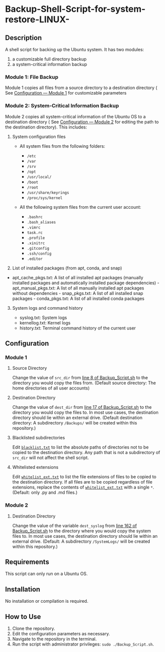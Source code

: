 # Backup-Shell-Script-for-system-restore-LINUX-

## Description

A shell script for backing up the Ubuntu system. It has two modules:
1. a customizable full directory backup
2. a system-critical information backup


### Module 1: File Backup
Module 1 copies all files from a source directory to a destination directory ( See [Configuration — Module 1](#module-1) for customizable parameters

### Module 2: System-Critical Information Backup

Module 2 copies all system-critical information of the Ubuntu OS to a destination directory ( See [Configuration — Module 2](#module-2) for editing the path to the destination directory). This includes: 

1. System configuration files

     - All system files from the following folders:
     
        - `/etc`
        - `/var`
        - `/srv`
        - `/opt`
        - `/usr/local/`
        - `/boot`
        - `/root`
        - `/usr/share/keyrings`
        - `/proc/sys/kernel`
        
      - All the following system files from the current user account:
      
        - `.bashrc`
        - `.bash_aliases`
        - `.vimrc`
        - `task.rc`
        - `.profile`
        - `.xinitrc`
        - `.gitconfig`
        - `.ssh/config`
        - `.editor`
       
  2. List of installed packages (from apt, conda, and snap)
  
   - apt_cache_pkgs.txt: A list of all installed apt packages (manually installed packages and    automatically installed package dependencies)
    - apt_manual_pkgs.txt: A list of all manually installed apt packages without dependencies
    - snap_pkgs.txt: A list of all installed snap packages
    - conda_pkgs.txt: A list of all installed conda packages
  
 3. System logs and command history
 
     - syslog.txt: System logs
     - kernellog.txt: Kernel logs
     - history.txt: Terminal command history of the current user
     
  ## Configuration
  
  ### Module 1

  1. Source Directory
     
     Change the value of `src_dir` from [line 8 of Backup_Script.sh](Backup_Script.sh#L8) to the directory you would copy the files from. (Default source directory: The home directories of all user accounts)
     
 2. Destination Directory
 
    Change the value of `dest_dir` from [line 17 of Backup_Script.sh](Backup_Script.sh#L17) to the directory you would copy the files to. In most use cases, the destination directory should lie within an external drive. (Default destination directory: A subdirectory `/Backups/` will be created within this repository.)
    
3. Blacklisted subdirectories

   Edit  [`blacklist.txt`](blacklist.txt) to list the absolute paths of directories not to be copied to the destination directory. Any path that is not a subdirectory of `src_dir` will not affect the shell script.
   
   
4. Whitelisted extensions

   Edit [`whitelist_ext.txt`](whitelist_ext.txt) to list the file extensions of files to be copied to the destination directory. If all files are to be copied regardless of file extensions, replace the contents of [`whitelist_ext.txt`](whitelist_ext.txt) with a single `*`. (Default: only .py and .md files.)
   
### Module 2

1. Destination Directory

   Change the value of the variable `dest_syslog` from [line 162 of Backup_Script.sh](Backup_Script.sh#L162) to the directory where you would copy the system files to. In most use cases, the destination directory should lie within an external drive. (Default: A subdirectory `/SystemLogs/` will be created within this repository.)
   
   
## Requirements

This script can only run on a Ubuntu OS.

## Installation

No installation or compilation is required.

## How to Use
1.	Clone the repository.
2.  Edit the configuration parameters as necessary.
3.	Navigate to the repository in the terminal.
4.	Run the script with administrator privileges: `sudo ./Backup_Script.sh`.






